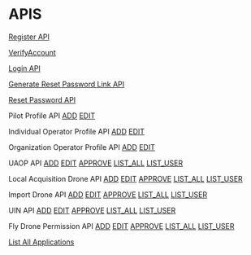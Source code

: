 # APIS

[Register API](apis/register)

[VerifyAccount](apis/verifyAccountEmail)

[Login API](apis/login)

[Generate Reset Password Link API](apis/generateResetPasswordLink)

[Reset Password API](apis/resetPassword)

Pilot Profile API
[ADD](apis/pilotProfileAdd)
[EDIT](apis/pilotProfileEdit)

Individual Operator Profile API
[ADD](apis/individualOperatorAdd)
[EDIT](apis/individualOperatorEdit)

Organization Operator Profile API
[ADD](apis/orgOperatorAdd)
[EDIT](apis/orgOperatorEdit)

UAOP API
[ADD](apis/uaopAdd)
[EDIT](apis/uaopEdit)
[APPROVE](apis/uaopApprove)
[LIST_ALL](apis/uaopListAll)
[LIST_USER](apis/uaopListUser)


Local Acquisition Drone API
[ADD](apis/localAcquisitionEdit)
[EDIT](apis/localAcquisitionEdit)
[APPROVE](apis/localAcquisitionApprove)
[LIST_ALL](apis/localAcquisitionListAll)
[LIST_USER](apis/localAcquisitionListUser)


Import Drone API
[ADD](apis/importDroneAdd)
[EDIT](apis/importDroneEdit)
[APPROVE](apis/importDroneApprove)
[LIST_ALL](apis/importDroneListAll)
[LIST_USER](apis/importDroneListUser)

UIN API
[ADD](apis/uinAdd)
[EDIT](apis/uinEdit)
[APPROVE](apis/uinApprove)
[LIST_ALL](apis/uinListAll)
[LIST_USER](apis/uinListUser)

Fly Drone Permission API
[ADD](apis/flyDronePermissionAdd)
[EDIT](apis/flyDronePermissionEdit)
[APPROVE](apis/flyDronePermissionApprove)
[LIST_ALL](apis/flyDronePermissionListAll)
[LIST_USER](apis/flyDronePermissionListUser)

[List All Applications](apis/applicationsListAll)



